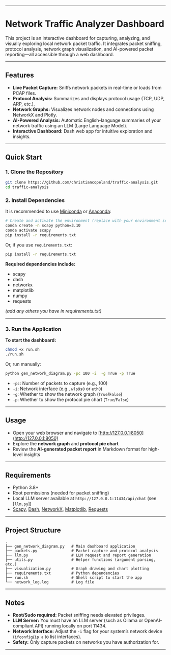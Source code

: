 
---

# Network Traffic Analyzer Dashboard

This project is an interactive dashboard for capturing, analyzing, and visually exploring local network packet traffic. It integrates packet sniffing, protocol analysis, network graph visualization, and AI-powered packet reporting—all accessible through a web dashboard.

---

## Features

- **Live Packet Capture:** Sniffs network packets in real-time or loads from PCAP files.
- **Protocol Analysis:** Summarizes and displays protocol usage (TCP, UDP, ARP, etc.).
- **Network Graphs:** Visualizes network nodes and connections using NetworkX and Plotly.
- **AI-Powered Analysis:** Automatic English-language summaries of your network traffic using an LLM (Large Language Model).
- **Interactive Dashboard:** Dash web app for intuitive exploration and insights.

---

## Quick Start

### 1. Clone the Repository

```bash
git clone https://github.com/christiancopeland/traffic-analysis.git
cd traffic-analysis
```

### 2. Install Dependencies

It is recommended to use [Miniconda](https://docs.conda.io/en/latest/miniconda.html) or [Anaconda](https://www.anaconda.com/products/distribution):

```bash
# Create and activate the environment (replace with your environment setup as needed)
conda create -n scapy python=3.10
conda activate scapy
pip install -r requirements.txt
```

Or, if you use `requirements.txt`:
```bash
pip install -r requirements.txt
```

**Required dependencies include:**  
- scapy  
- dash  
- networkx  
- matplotlib  
- numpy  
- requests 

*(add any others you have in requirements.txt)*

---

### 3. Run the Application

**To start the dashboard:**

```bash
chmod +x run.sh
./run.sh
```
Or, run manually:

```bash
python gen_network_diagram.py -pc 100 -i  -g True -p True
```

- `-pc`: Number of packets to capture (e.g., 100)
- `-i`: Network interface (e.g., `wlp9s0` or `eth0`)
- `-g`: Whether to show the network graph (`True`/`False`)
- `-p`: Whether to show the protocol pie chart (`True`/`False`)

---

## Usage

- Open your web browser and navigate to [http://127.0.0.1:8050](http://127.0.0.1:8050)
- Explore the **network graph** and **protocol pie chart**
- Review the **AI-generated packet report** in Markdown format for high-level insights

---

## Requirements

- Python 3.8+
- Root permissions (needed for packet sniffing)
- Local LLM server available at `http://127.0.0.1:11434/api/chat` (see [`llm.py`])
- [Scapy](https://scapy.net), [Dash](https://dash.plotly.com/), [NetworkX](https://networkx.org/), [Matplotlib](https://matplotlib.org/), [Requests](https://docs.python-requests.org/)

---

## Project Structure

```
.
├── gen_network_diagram.py   # Main dashboard application
├── packets.py               # Packet capture and protocol analysis
├── llm.py                   # LLM request and report generation
├── utils.py                 # Helper functions (argument parsing, etc.)
├── visualization.py         # Graph drawing and chart plotting
├── requirements.txt         # Python dependencies
├── run.sh                   # Shell script to start the app
└── network_log.log          # Log file
```

---

## Notes

- **Root/Sudo required:** Packet sniffing needs elevated privileges.
- **LLM Server:** You must have an LLM server (such as Ollama or OpenAI-compliant API) running locally on port 11434.
- **Network Interface:** Adjust the `-i` flag for your system’s network device (`ifconfig`/`ip a` to list interfaces).
- **Safety:** Only capture packets on networks you have authorization for.

---
